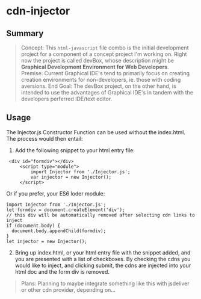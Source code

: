 # cdn-injector

## Summary
> Concept: This `html-javascript` file combo is the initial development project for a component of a concept project I'm working on.
Right now the project is called devBox, whose description might be
**Graphical Development Environment for  Web Developers**.  
> Premise: Current Graphical IDE's tend to
primarily focus on creating creation environments for non-developers, ie. those with 
coding aversions.
> End Goal: The devBox project, on the other hand, is intended to use the advantages of Graphical IDE's
in tandem with the developers perferred IDE/text editor.

## Usage
The Injector.js Constructor Function can be used without the index.html. The process would then
entail:
1.  Add the following snippet to your html entry file: 
   ```
    <div id="formdiv"></div>
		<script type="module">
			import Injector from './Injector.js';
			var injector = new Injector();
		</script>
  ```
   Or if you prefer, your ES6 loder module:
  ```
  import Injector from './Injector.js';
  let formdiv = document.createElement('div');
  // this div will be automatically removed after selecting cdn links to inject
  if (document.body) {
    document.body.appendChild(formdiv);
  }
  let injector = new Injector();
  ```
2. Bring up index.html, or your html entry file with the snippet added, and you are presented with a list of checkboxes.  By checking the cdns you would like to inject, and clicking submit, the cdns are injected into your html doc and the form div is removed.

> Plans:  Planning to maybe integrate something like this with jsdeliver or other cdn provider, depending on...
